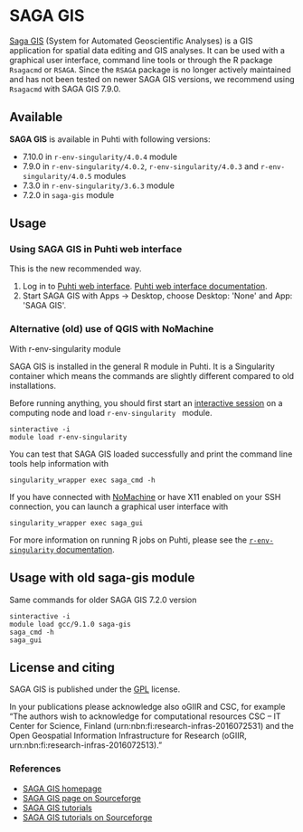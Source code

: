 # SAGA GIS

[Saga GIS](http://www.saga-gis.org/) (System for Automated Geoscientific Analyses) is a GIS application for spatial data editing and GIS analyses. It can be used with a graphical user interface, command line tools or through the R package `Rsagacmd` or `RSAGA`. Since the `RSAGA` package is no longer actively maintained and has not been tested on newer SAGA GIS versions, we recommend using `Rsagacmd` with SAGA GIS 7.9.0.

## Available

__SAGA GIS__ is available in Puhti with following versions:

* 7.10.0 in `r-env-singularity/4.0.4` module
* 7.9.0 in `r-env-singularity/4.0.2`, `r-env-singularity/4.0.3` and `r-env-singularity/4.0.5` modules
* 7.3.0 in `r-env-singularity/3.6.3` module
* 7.2.0 in `saga-gis` module

## Usage 

### Using SAGA GIS in Puhti web interface

This is the new recommended way.

1. Log in to [Puhti web interface](https://puhti.csc.fi). [Puhti web interface documentation](../computing/webinterface/desktop.md).
2. Start SAGA GIS with Apps -> Desktop, choose Desktop: 'None' and App: 'SAGA GIS'.

### Alternative (old) use of QGIS with NoMachine

With r-env-singularity module

SAGA GIS is installed in the general R module in Puhti. It is a Singularity container which means the commands are slightly different compared to old installations.

Before running anything, you should first start an [interactive session](../computing/running/interactive-usage.md) on a computing node and load `r-env-singularity ` module.

```
sinteractive -i
module load r-env-singularity 
```

You can test that SAGA GIS loaded successfully and print the command line tools help information with

```
singularity_wrapper exec saga_cmd -h
```

If you have connected with [NoMachine](nomachine.md) or have X11 enabled on your SSH connection, you can launch a graphical user interface with

```
singularity_wrapper exec saga_gui
```

For more information on running R jobs on Puhti, please see the [`r-env-singularity` documentation](r-env-singularity.md).

## Usage with old saga-gis module

Same commands for older SAGA GIS 7.2.0 version

```
sinteractive -i
module load gcc/9.1.0 saga-gis
saga_cmd -h
saga_gui
```

## License and citing

SAGA GIS is published under the [GPL](http://www.gnu.org/licenses/gpl.html) license. 

In your publications please acknowledge also oGIIR and CSC, for example “The authors wish to acknowledge for computational resources CSC – IT Center for Science, Finland (urn:nbn:fi:research-infras-2016072531) and the Open Geospatial Information Infrastructure for Research (oGIIR, urn:nbn:fi:research-infras-2016072513).”

### References

* [SAGA GIS homepage](http://saga-gis.sourceforge.net/en/)
* [SAGA GIS page on Sourceforge](https://sourceforge.net/projects/saga-gis/)
* [SAGA GIS tutorials](https://sagatutorials.wordpress.com/)
* [SAGA GIS tutorials on Sourceforge](https://sourceforge.net/p/saga-gis/wiki/Tutorials/)
